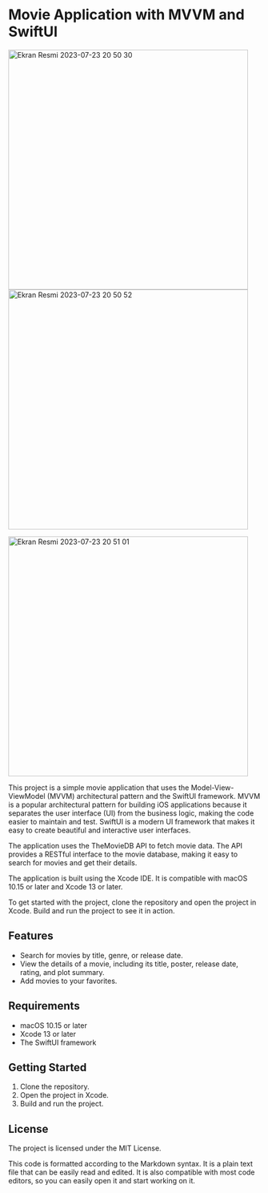 # Movie Application with MVVM and SwiftUI
<img width="479" alt="Ekran Resmi 2023-07-23 20 50 30" src="https://github.com/hakanngul/Movie-Application-with-MVVM-SwiftUI/assets/34252239/a55d2f19-f829-48e7-a9b8-5abadd042c4d"> <img width="479" alt="Ekran Resmi 2023-07-23 20 50 52" src="https://github.com/hakanngul/Movie-Application-with-MVVM-SwiftUI/assets/34252239/269c4c5b-3873-4f48-88cb-19b38fcbd3fd">

<img width="479" alt="Ekran Resmi 2023-07-23 20 51 01" src="https://github.com/hakanngul/Movie-Application-with-MVVM-SwiftUI/assets/34252239/35edb22e-27cd-467d-ada6-e6ccb83d747b">

This project is a simple movie application that uses the Model-View-ViewModel (MVVM) architectural pattern and the SwiftUI framework. MVVM is a popular architectural pattern for building iOS applications because it separates the user interface (UI) from the business logic, making the code easier to maintain and test. SwiftUI is a modern UI framework that makes it easy to create beautiful and interactive user interfaces.

The application uses the TheMovieDB API to fetch movie data. The API provides a RESTful interface to the movie database, making it easy to search for movies and get their details.

The application is built using the Xcode IDE. It is compatible with macOS 10.15 or later and Xcode 13 or later.

To get started with the project, clone the repository and open the project in Xcode. Build and run the project to see it in action.

## Features

* Search for movies by title, genre, or release date.
* View the details of a movie, including its title, poster, release date, rating, and plot summary.
* Add movies to your favorites.

## Requirements

* macOS 10.15 or later
* Xcode 13 or later
* The SwiftUI framework

## Getting Started

1. Clone the repository.
2. Open the project in Xcode.
3. Build and run the project.

## License

The project is licensed under the MIT License.



This code is formatted according to the Markdown syntax. It is a plain text file that can be easily read and edited. It is also compatible with most code editors, so you can easily open it and start working on it.
